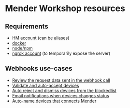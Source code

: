 # Mender Workshop resources

## Requirements
- [HM account](https://hosted.mender.io) (can be aliases)
- [docker](https://www.docker.com/)
- [node/npm](https://nodejs.org/en)
- [ngrok account](https://ngrok.com/) (to temporarily expose the server)

## Webhooks use-cases
- [Review the request data sent in the webhook call](webhooks-usecases/00-basic-event-receiver/README.md)
- [Validate and auto-accept devices](webhooks-usecases/01-validate-accept/README.md)
- [Auto reject and dismiss devices from the blockedlist](webhooks-usecases/02-blocklist/README.md)
- [Email notifications when devices changes status](webhooks-usecases/03-email-notification/README.md)
- [Auto-name devices that connects Mender](webhooks-usecases/04-auto-name/README.md)
